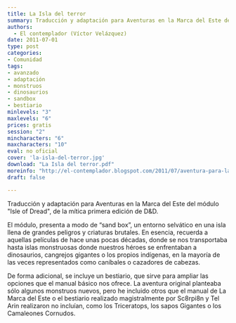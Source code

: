 ```yaml
---
title: La Isla del terror
summary: Traducción y adaptación para Aventuras en la Marca del Este del módulo "Isle of Dread", de la mítica primera edición de D&D.
authors:
  - El contemplador (Víctor Velázquez)
date: 2011-07-01
type: post
categories:
- Comunidad
tags:
- avanzado
- adaptación
- monstruos
- dinosaurios
- sandbox
- bestiario
minlevels: "3"
maxlevels: "6"
prices: gratis
session: "2"
mincharacters: "6"
maxcharacters: "10"
eval: no oficial
cover: 'la-isla-del-terror.jpg'
download: "La Isla del terror.pdf"
moreinfo: "http://el-contemplador.blogspot.com/2011/07/aventura-para-la-marca-del-este-isla.html"
draft: false

---
```


Traducción y adaptación para Aventuras en la Marca del Este del módulo "Isle of Dread", de la mítica primera edición de D&D.

El módulo, presenta a modo de “sand box”, un entorno selvático en una isla llena de grandes peligros y criaturas brutales. En esencia, recuerda a aquellas películas de hace unas pocas décadas, donde se nos transportaba hasta islas monstruosas donde nuestros héroes se enfrentaban a dinosaurios, cangrejos gigantes o los propios indígenas, en la mayoría de las veces representados como caníbales o cazadores de cabezas.

De forma adicional, se incluye un bestiario, que sirve para ampliar las opciones que el manual básico nos ofrece. La aventura original planteaba sólo algunos monstruos nuevos, pero he incluido otros que el manual de La Marca del Este o el bestiario realizado magistralmente por Sc8rpi8n y Tel Arin realizaron no incluían, como los Triceratops, los sapos Gigantes o los Camaleones Cornudos.